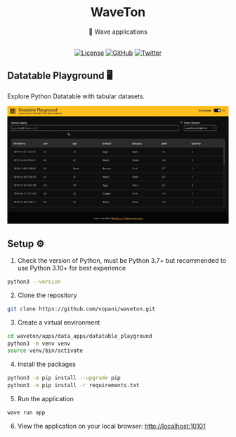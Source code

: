 <div align='center'>

<h1>WaveTon</h1>
💯 Wave applications

<br>
<br>

[![License](https://img.shields.io/badge/license-Apache%202.0-blue.svg?logo=apache)](https://github.com/vopani/waveton/blob/master/LICENSE)
[![GitHub](https://img.shields.io/github/stars/vopani/waveton?color=yellowgreen&logo=github)](https://img.shields.io/github/stars/vopani/waveton?color=yellowgreen&logo=github)
[![Twitter](https://img.shields.io/twitter/follow/vopani)](https://twitter.com/vopani)

</div>

## Datatable Playground 🖥️
Explore Python Datatable with tabular datasets.

![](demo.gif)

## Setup ⚙️
1. Check the version of Python, must be Python 3.7+ but recommended to use Python 3.10+ for best experience

```bash
python3 --version
```

2. Clone the repository

```bash
git clone https://github.com/vopani/waveton.git
```

3. Create a virtual environment

```bash
cd waveton/apps/data_apps/datatable_playground
python3 -m venv venv
source venv/bin/activate
```

4. Install the packages

```bash
python3 -m pip install --upgrade pip
python3 -m pip install -r requirements.txt
```

5. Run the application

```bash
wave run app
```

6. View the application on your local browser: [http://localhost:10101](http://localhost:10101)
